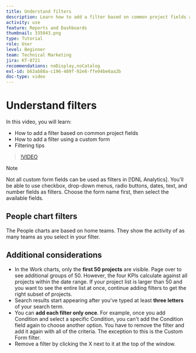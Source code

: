 ```yaml
---
title: Understand filters
description: Learn how to add a filter based on common project fields and how to add a filter using a custom form, all in [!UICONTROL Enhanced Analytics].
activity: use
feature: Reports and Dashboards
thumbnail: 335043.png
type: Tutorial
role: User
level: Beginner
team: Technical Marketing
jira: KT-8721
recommendations: noDisplay,noCatalog
exl-id: b63ab88a-c196-489f-92e8-ffe94be6aa2b
doc-type: video
---
```

# Understand filters

In this video, you will learn:

* How to add a filter based on common project fields
* How to add a filter using a custom form
* Filtering tips

>[!VIDEO](https://video.tv.adobe.com/v/335043/?quality=12&learn=on)

>[!NOTE]
>
>Not all custom form fields can be used as filters in [!DNL Analytics]. You'll be able to use checkbox, drop-down menus, radio buttons, dates, text, and number fields as filters. Choose the form name first, then select the available fields.

## People chart filters

The People charts are based on home teams. They show the activity of as many teams as you select in your filter. 

## Additional considerations

* In the Work charts, only the **first 50 projects** are visible. Page over to see additional groups of 50. However, the four KPIs calculate against all projects within the date range. If your project list is larger than 50 and you want to see the entire list at once, continue adding filters to get the right subset of projects.
* Search results start appearing after you've typed at least **three letters** of your search term.
* You can **add each filter only once**. For example, once you add Condition and select a specific Condition, you can't add the Condition field again to choose another option. You have to remove the filter and add it again with all of the criteria. The exception to this is the Custom Form filter.
* Remove a filter by clicking the X next to it at the top of the window.
